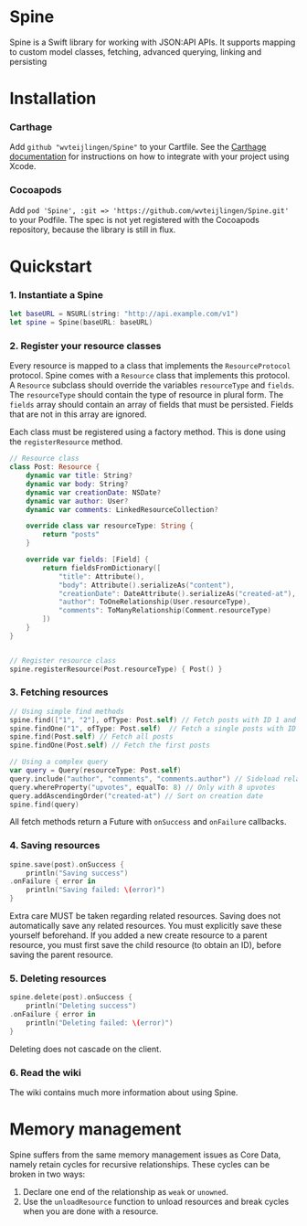 Spine
=====
Spine is a Swift library for working with JSON:API APIs. It supports mapping to custom model classes, fetching, advanced querying, linking and persisting

Installation
============

### Carthage
Add `github "wvteijlingen/Spine"` to your Cartfile. See the [Carthage documentation](https://github.com/Carthage/Carthage#adding-frameworks-to-an-application) for instructions on how to integrate with your project using Xcode.

### Cocoapods
Add `pod 'Spine', :git => 'https://github.com/wvteijlingen/Spine.git'` to your Podfile. The spec is not yet registered with the Cocoapods repository, because the library is still in flux.

Quickstart
==========
### 1. Instantiate a Spine
```swift
let baseURL = NSURL(string: "http://api.example.com/v1")
let spine = Spine(baseURL: baseURL)
```

### 2. Register your resource classes
Every resource is mapped to a class that implements the `ResourceProtocol` protocol. Spine comes with a `Resource` class that implements this protocol.
A `Resource` subclass should override the variables `resourceType` and `fields`. The `resourceType` should contain the type of resource in plural form. The `fields` array should contain an array of fields that must be persisted. Fields that are not in this array are ignored.

Each class must be registered using a factory method. This is done using the `registerResource` method.

```swift
// Resource class
class Post: Resource {
	dynamic var title: String?
	dynamic var body: String?
	dynamic var creationDate: NSDate?
	dynamic var author: User?
	dynamic var comments: LinkedResourceCollection?

	override class var resourceType: String {
		return "posts"
	}

	override var fields: [Field] {
		return fieldsFromDictionary([
			"title": Attribute(),
			"body": Attribute().serializeAs("content"),
			"creationDate": DateAttribute().serializeAs("created-at"),
			"author": ToOneRelationship(User.resourceType),
			"comments": ToManyRelationship(Comment.resourceType)
		])
	}
}


// Register resource class
spine.registerResource(Post.resourceType) { Post() }
```

### 3. Fetching resources
```swift
// Using simple find methods
spine.find(["1", "2"], ofType: Post.self) // Fetch posts with ID 1 and 2
spine.findOne("1", ofType: Post.self)  // Fetch a single posts with ID 1
spine.find(Post.self) // Fetch all posts
spine.findOne(Post.self) // Fetch the first posts

// Using a complex query
var query = Query(resourceType: Post.self)
query.include("author", "comments", "comments.author") // Sideload relationships
query.whereProperty("upvotes", equalTo: 8) // Only with 8 upvotes
query.addAscendingOrder("created-at") // Sort on creation date
spine.find(query)
```

All fetch methods return a Future with `onSuccess` and `onFailure` callbacks.

### 4. Saving resources
```swift
spine.save(post).onSuccess {
    println("Saving success")
.onFailure { error in
    println("Saving failed: \(error)")
}
```
Extra care MUST be taken regarding related resources. Saving does not automatically save any related resources. You must explicitly save these yourself beforehand. If you added a new create resource to a parent resource, you must first save the child resource (to obtain an ID), before saving the parent resource.

### 5. Deleting resources
```swift
spine.delete(post).onSuccess {
    println("Deleting success")
.onFailure { error in
    println("Deleting failed: \(error)")
}
```
Deleting does not cascade on the client.

### 6. Read the wiki
The wiki contains much more information about using Spine.


Memory management
=================
Spine suffers from the same memory management issues as Core Data, namely retain cycles for recursive relationships. These cycles can be broken in two ways:

1. Declare one end of the relationship as `weak` or `unowned`.
2. Use the `unloadResource` function to unload resources and break cycles when you are done with a resource.
